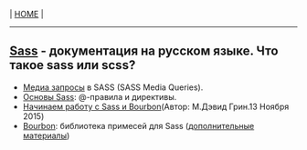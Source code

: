 | [HOME](https://github.com/vik-vavilikhin/vik-vavilikhin.github.io) |

-------------------------------------------------------------------------------
## [Sass](https://sass-scss.ru/) - документация на русском языке. Что такое sass или scss?
- [Медиа запросы](http://area53.ru/route/route.php?css3/media-zaprosy-v-sass-sass-media-queries.html) в SASS (SASS Media Queries).
- [Основы Sass](https://getinstance.info/articles/css/sass-basics-rules-directives/): @-правила и директивы.
- [Начинаем работу с Sass и Bourbon](http://prgssr.ru/development/nachinaem-rabotu-s-sass-i-bourbon.html)(Автор: М.Дэвид Грин.13 Ноября 2015)
- [Bourbon](https://www.bourbon.io/): библиотека примесей для Sass ([дополнительные материалы](https://webdesign.tutsplus.com/ru/tutorials/introducing-bourbon-lightweight-sass-mixins-and-more--cms-24733))